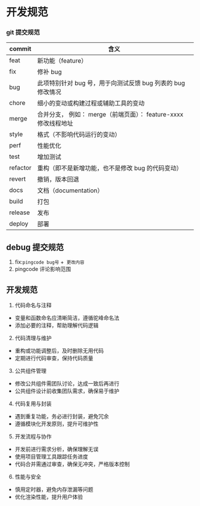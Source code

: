 # 开发规范

### git 提交规范

| commit   | 含义                                                            |
| -------- | --------------------------------------------------------------- |
| feat     | 新功能（feature）                                               |
| fix      | 修补 bug                                                        |
| bug      | 此项特别针对 bug 号，用于向测试反馈 bug 列表的 bug 修改情况     |
| chore    | 细小的变动或构建过程或辅助工具的变动                            |
| merge    | 合并分支， 例如： merge（前端页面）： feature-xxxx 修改线程地址 |
| style    | 格式（不影响代码运行的变动）                                    |
| perf     | 性能优化                                                        |
| test     | 增加测试                                                        |
| refactor | 重构（即不是新增功能，也不是修改 bug 的代码变动）               |
| revert   | 撤销，版本回退                                                  |
| docs     | 文档（documentation）                                           |
| build    | 打包                                                            |
| release  | 发布                                                            |
| deploy   | 部署                                                            |

## debug 提交规范

1. fix:`pingcode bug号` +` 更改内容`
2. pingcode 评论影响范围

## 开发规范

1. 代码命名与注释

- 变量和函数命名应清晰简洁，遵循驼峰命名法
- 添加必要的注释，帮助理解代码逻辑

2. 代码清理与维护

- 重构或功能调整后，及时删除无用代码
- 定期进行代码审查，保持代码质量

3. 公共组件管理

- 修改公共组件需团队讨论，达成一致后再进行
- 公共组件设计前收集团队需求，确保易于维护

4. 代码复用与封装

- 遇到重复功能，务必进行封装，避免冗余
- 遵循模块化开发原则，提升可维护性

5. 开发流程与协作

- 开发前进行需求分析，确保理解无误
- 使用项目管理工具跟踪任务进度
- 代码合并需通过审查，确保无冲突，严格版本控制

6. 性能与安全

- 慎用定时器，避免内存泄漏等问题
- 优化渲染性能，提升用户体验
